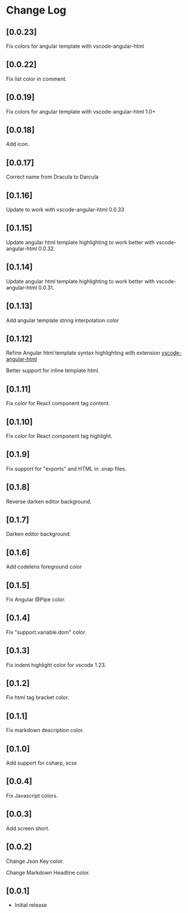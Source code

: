# Change Log

## [0.0.23]

Fix colors for angular template with vscode-angular-html

## [0.0.22]

Fix list color in comment.

## [0.0.19]

Fix colors for angular template with vscode-angular-html 1.0+

## [0.0.18]

Add icon.

## [0.0.17]

Correct name from Dracula to Darcula

## [0.1.16]

Update to work with vscode-angular-html 0.0.33

## [0.1.15]

Update angular html template highlighting to work better with vscode-angular-html 0.0.32.

## [0.1.14]

Update angular html template highlighting to work better with vscode-angular-html 0.0.31.

## [0.1.13]

Add angular template string interpolation color

## [0.1.12]

Refine Angular html template syntax highlighting with extension [vscode-angular-html](https://marketplace.visualstudio.com/items?itemName=ghaschel.vscode-angular-html)

Better support for inline template html.

## [0.1.11]

Fix color for React component tag content.

## [0.1.10]

Fix color for React component tag highlight.

## [0.1.9]

Fix support for "exports" and HTML in .snap files.

## [0.1.8]

Reverse darken editor background.

## [0.1.7]

Darken editor background.

## [0.1.6]

Add codelens foreground color

## [0.1.5]

Fix Angular @Pipe color.

## [0.1.4]

Fix "support.variable.dom" color.

## [0.1.3]

Fix indent highlight color for vscode 1.23.

## [0.1.2]

Fix html tag bracket color.

## [0.1.1]

Fix markdown description color.

## [0.1.0]

Add support for csharp, scss

## [0.0.4]

Fix Javascript colors.

## [0.0.3]

Add screen short.

## [0.0.2]

Change Json Key color.

Change Markdown Headline color.

## [0.0.1]

- Initial release
